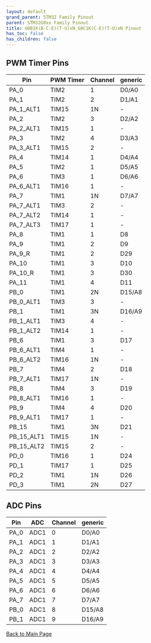 ```yaml
---
layout: default
grand_parent: STM32 Family Pinout
parent: STM32G0xx Family Pinout
title: G0B1K(B-C-E)(T-U)xN_G0C1K(C-E)(T-U)xN Pinout
has_toc: false
has_children: false
---
```


## PWM Timer Pins

| Pin | PWM Timer | Channel | generic |
| --- | --- | --- | --- |
| PA_0 | TIM2 | 1 | D0/A0 |
| PA_1 | TIM2 | 2 | D1/A1 |
| PA_1_ALT1 | TIM15 | 1N | - |
| PA_2 | TIM2 | 3 | D2/A2 |
| PA_2_ALT1 | TIM15 | 1 | - |
| PA_3 | TIM2 | 4 | D3/A3 |
| PA_3_ALT1 | TIM15 | 2 | - |
| PA_4 | TIM14 | 1 | D4/A4 |
| PA_5 | TIM2 | 1 | D5/A5 |
| PA_6 | TIM3 | 1 | D6/A6 |
| PA_6_ALT1 | TIM16 | 1 | - |
| PA_7 | TIM1 | 1N | D7/A7 |
| PA_7_ALT1 | TIM3 | 2 | - |
| PA_7_ALT2 | TIM14 | 1 | - |
| PA_7_ALT3 | TIM17 | 1 | - |
| PA_8 | TIM1 | 1 | D8 |
| PA_9 | TIM1 | 2 | D9 |
| PA_9_R | TIM1 | 2 | D29 |
| PA_10 | TIM1 | 3 | D10 |
| PA_10_R | TIM1 | 3 | D30 |
| PA_11 | TIM1 | 4 | D11 |
| PB_0 | TIM1 | 2N | D15/A8 |
| PB_0_ALT1 | TIM3 | 3 | - |
| PB_1 | TIM1 | 3N | D16/A9 |
| PB_1_ALT1 | TIM3 | 4 | - |
| PB_1_ALT2 | TIM14 | 1 | - |
| PB_6 | TIM1 | 3 | D17 |
| PB_6_ALT1 | TIM4 | 1 | - |
| PB_6_ALT2 | TIM16 | 1N | - |
| PB_7 | TIM4 | 2 | D18 |
| PB_7_ALT1 | TIM17 | 1N | - |
| PB_8 | TIM4 | 3 | D19 |
| PB_8_ALT1 | TIM16 | 1 | - |
| PB_9 | TIM4 | 4 | D20 |
| PB_9_ALT1 | TIM17 | 1 | - |
| PB_15 | TIM1 | 3N | D21 |
| PB_15_ALT1 | TIM15 | 1N | - |
| PB_15_ALT2 | TIM15 | 2 | - |
| PD_0 | TIM16 | 1 | D24 |
| PD_1 | TIM17 | 1 | D25 |
| PD_2 | TIM1 | 1N | D26 |
| PD_3 | TIM1 | 2N | D27 |


## ADC Pins

| Pin | ADC | Channel | generic |
| --- | --- | --- | --- |
| PA_0 | ADC1 | 0 | D0/A0 |
| PA_1 | ADC1 | 1 | D1/A1 |
| PA_2 | ADC1 | 2 | D2/A2 |
| PA_3 | ADC1 | 3 | D3/A3 |
| PA_4 | ADC1 | 4 | D4/A4 |
| PA_5 | ADC1 | 5 | D5/A5 |
| PA_6 | ADC1 | 6 | D6/A6 |
| PA_7 | ADC1 | 7 | D7/A7 |
| PB_0 | ADC1 | 8 | D15/A8 |
| PB_1 | ADC1 | 9 | D16/A9 |


[Back to Main Page](../../)